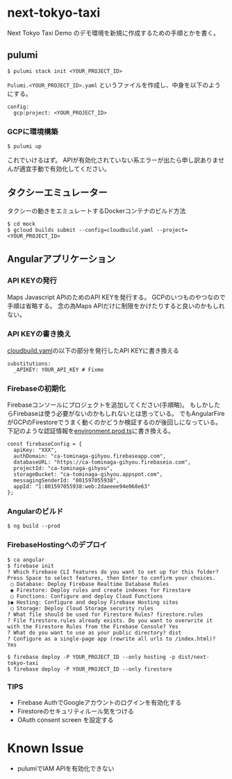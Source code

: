 # next-tokyo-taxi
Next Tokyo Taxi Demo のデモ環境を新規に作成するための手順とかを書く。

## pulumi
```
$ pulumi stack init <YOUR_PROJECT_ID>
```
`Pulumi.<YOUR_PROJECT_ID>.yaml` というファイルを作成し、中身を以下のようにする。
```
config:
  gcp:project: <YOUR_PROJECT_ID>
```
### GCPに環境構築
```
$ pulumi up
```
これでいけるはず。
APIが有効化されていない系エラーが出たら申し訳ありませんが適宜手動で有効化してください。

## タクシーエミュレーター
タクシーの動きをエミュレートするDockerコンテナのビルド方法
```
$ cd mock
$ gcloud builds submit --config=cloudbuild.yaml --project=<YOUR_PROJECT_ID>
```

## Angularアプリケーション
### API KEYの発行
Maps Javascript APIのためのAPI KEYを発行する。
GCPのいつものやつなので手順は省略する。
念の為Maps APIだけに制限をかけたりすると良いのかもしれない。

### API KEYの書き換え
[cloudbuild.yaml](/angular/cloudbuild.yaml)の以下の部分を発行したAPI KEYに書き換える
```
substitutions:
  _APIKEY: YOUR_API_KEY # Fixme
```

### Firebaseの初期化
Firebaseコンソールにプロジェクトを追加してください(手順略)。
もしかしたらFirebaseは使う必要がないのかもしれないとは思っている。
でもAngularFireがGCPのFirestoreでうまく動くのかどうか検証するのが後回しになっている。
下記のような認証情報を[environment.prod.ts](/angular/src/environments/environment.prod.ts)に書き換える。
```
const firebaseConfig = {
  apiKey: "XXX",
  authDomain: "ca-tominaga-gihyou.firebaseapp.com",
  databaseURL: "https://ca-tominaga-gihyou.firebaseio.com",
  projectId: "ca-tominaga-gihyou",
  storageBucket: "ca-tominaga-gihyou.appspot.com",
  messagingSenderId: "801597055938",
  appId: "1:801597055938:web:2daeeee94e068e63"
};
```
### Angularのビルド
```
$ ng build --prod
```

### FirebaseHostingへのデプロイ
```
$ ca angular
$ firebase init
? Which Firebase CLI features do you want to set up for this folder? Press Space to select features, then Enter to confirm your choices. 
 ◯ Database: Deploy Firebase Realtime Database Rules
 ◉ Firestore: Deploy rules and create indexes for Firestore
 ◯ Functions: Configure and deploy Cloud Functions
❯◉ Hosting: Configure and deploy Firebase Hosting sites
 ◯ Storage: Deploy Cloud Storage security rules
? What file should be used for Firestore Rules? firestore.rules
? File firestore.rules already exists. Do you want to overwrite it with the Firestore Rules from the Firebase Console? Yes
? What do you want to use as your public directory? dist
? Configure as a single-page app (rewrite all urls to /index.html)? Yes
```

```
$ firebase deploy -P YOUR_PROJECT_ID --only hosting -p dist/next-tokyo-taxi
$ firebase deploy -P YOUR_PROJECT_ID --only firestore
```

### TIPS
- Firebase AuthでGoogleアカウントのログインを有効化する
- Firestoreのセキュリティルール気をつける
- OAuth consent screen を設定する

# Known Issue
- pulumiでIAM APIを有効化できない